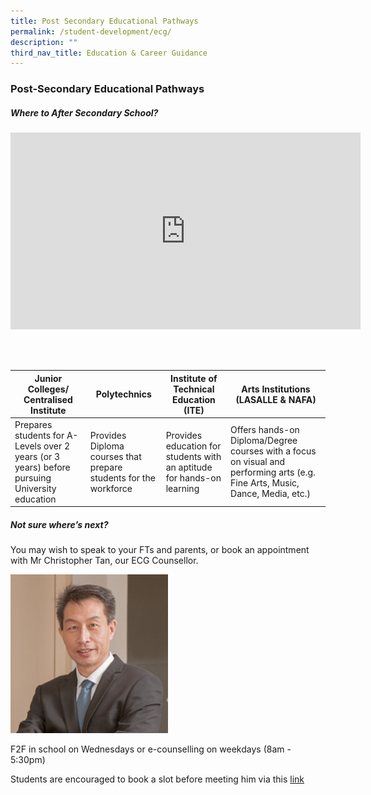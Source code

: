 ```yaml
---
title: Post Secondary Educational Pathways
permalink: /student-development/ecg/
description: ""
third_nav_title: Education & Career Guidance
---
```

### Post-Secondary Educational Pathways

##### Where to After Secondary School?

<iframe width="560" height="315" src="https://www.youtube.com/embed/ndDVlzT-z0g" title="YouTube video player" frameborder="0" allow="accelerometer; autoplay; clipboard-write; encrypted-media; gyroscope; picture-in-picture" allowfullscreen></iframe>

<br> <br>

| Junior Colleges/ Centralised Institute                                                        | Polytechnics                                                     | Institute of Technical Education (ITE)                                 | Arts Institutions (LASALLE & NAFA)                                                                                            |
| --------------------------------------------------------------------------------------------- | ---------------------------------------------------------------- | ---------------------------------------------------------------------- | ----------------------------------------------------------------------------------------------------------------------------- |
| Prepares students for A-Levels over 2 years (or 3 years) before pursuing University education | Provides Diploma courses that prepare students for the workforce | Provides education for students with an aptitude for hands-on learning | Offers hands-on Diploma/Degree courses with a focus on visual and performing arts (e.g. Fine Arts, Music, Dance, Media, etc.) |

##### Not sure where’s next?

You may wish to speak to your FTs and parents, or book an appointment with Mr Christopher Tan, our ECG Counsellor.

<img src="/images/ecgcounsellor.png" 
     style="width:50%; align:left" >
<br>

F2F in school on Wednesdays or e-counselling on weekdays (8am - 5:30pm)

Students are encouraged to book a slot before meeting him via this [link](https://moeecg.appointeze.com/onlinelink/ChristopherTan)